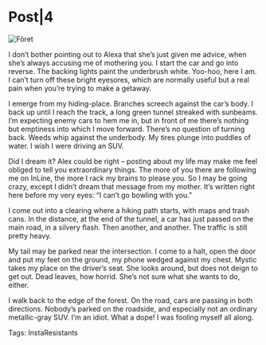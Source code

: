 # Post|4

![Fôret](http://tcrouzet.comhttps://tcrouzet.com/images_tc/2016/04/p004_forest2_i-600x314.jpg)

I don’t bother pointing out to Alexa that she’s just given me advice, when she’s always accusing me of mothering you. I start the car and go into reverse. The backing lights paint the underbrush white. Yoo-hoo, here I am. I can’t turn off these bright eyesores, which are normally useful but a real pain when you’re trying to make a getaway.

I emerge from my hiding-place. Branches screech against the car’s body. I back up until I reach the track, a long green tunnel streaked with sunbeams. I’m expecting enemy cars to hem me in, but in front of me there’s nothing but emptiness into which I move forward. There’s no question of turning back. Weeds whip against the underbody. My tires plunge into puddles of water. I wish I were driving an SUV.

Did I dream it? Alex could be right – posting about my life may make me feel obliged to tell you extraordinary things. The more of you there are following me on InLine, the more I rack my brains to please you. So I may be going crazy, except I didn’t dream that message from my mother. It’s written right here before my very eyes: “I can’t go bowling with you.”

I come out into a clearing where a hiking path starts, with maps and trash cans. In the distance, at the end of the tunnel, a car has just passed on the main road, in a silvery flash. Then another, and another. The traffic is still pretty heavy.

My tail may be parked near the intersection. I come to a halt, open the door and put my feet on the ground, my phone wedged against my chest. Mystic takes my place on the driver’s seat. She looks around, but does not deign to get out. Dead leaves, how horrid. She’s not sure what she wants to do, either.

I walk back to the edge of the forest. On the road, cars are passing in both directions. Nobody’s parked on the roadside, and especially not an ordinary metallic-gray SUV. I’m an idiot. What a dope! I was fooling myself all along.

Tags: InstaResistants